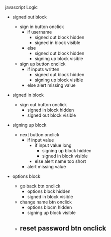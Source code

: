 javascript Logic

- signed out block
    - sign in button onclick
        - if username
            - signed out block hidden
            - signed in block visible
        - else 
            - signed out block hidden
            - signing up block visible
    - sign up button onclick 
        - if inputs written
            - signed out block hidden
            - signing up block visible
        - else alert missing value 

- signed in block
    - sign out button onclick
        - signed in block hidden
        - signed out block visible

- signing up block
    - next button onclick
        - if input value
            - if input value long
                - signing up block hidden
                - signed in block visible
            - else alert name too short
        - alert missing value

- options block
    - go back btn onclick
        - options block hidden
        - signed in block visible
    - change name btn onclick
        - options blocm hidden
        - signing up block visible
    - reset password btn onclick
        - 